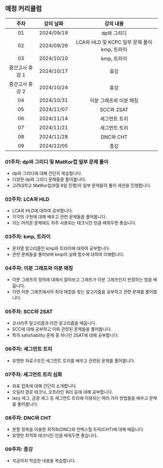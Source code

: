 ## 예정 커리큘럼

| 주차 | 강의 날짜 |              강의 내용                |
| :--: | :------: |:--------------------------------------------: | 
| 01 | 2024/09/19 | dp와 그리디 |
| 02 | 2024/09/26 | LCA와 HLD 및 KCPC 일부 문제 풀이kmp, 트라이 |  |
| 03 | 2024/10/10 | kmp, 트라이 |  |
| 중간고사 휴강 1 | 2024/10/17 | 휴강 |  |
| 중간고사 휴강 2 | 2024/10/24 | 휴강 |  |
| 04 | 2024/10/31 | 이분 그래프와 이분 매칭 |  |
| 05 | 2024/11/07 | SCC와 2SAT |  |
| 06 | 2024/11/14 | 세그먼트 트리  |  |
| 07 | 2024/11/21 | 세그먼트 트리 |  |
| 08 | 2024/11/28 | DNC와 CHT |  |
| 09 | 2024/12/05 | 종강 |  |

### 01주차: dp와 그리디 및 MatKor컵 일부 문제 풀이

- dp와 그리디에 대해 간단히 복습합니다.
- 다양한 dp와 그리디 문제들을 풀어봅니다.
- 고려대학교 MatKor컵(9월 8일 진행)의 일부 문제들의 풀이 세션을 진행합니다. 

### 02주차: LCA와 HLD

- LCA와 HLD에 대하여 공부합니다.
- 각각의 구현에 대해 배우고 관련 문제들을 풀어봅니다.
- 이는 어려운 문제에도 자주 사용되는 테크닉인 만큼 배워두면 좋습니다.

### 03주차: kmp, 트라이

- 문자열 알고리즘인 kmp와 트라이에 대하여 공부합니다.
- 관련 문제들을 풀어보며 kmp의 실패 함수에 대하여 이해합니다.

### 04주차: 이분 그래프와 이분 매칭

- 이분 그래프의 정의에 대해서 알아보고 그래프가 이분 그래프인지 판정하는 법을 배웁니다.
- 이런 이분 그래프에서의 최대 매칭을 찾는 알고리즘을 공부하고 관련 문제를 풀어봅니다.

### 05주차: SCC와 2SAT

- 코사라주 알고리즘과 타잔 알고리즘을 배웁니다.
- SCC에 대해 공부하고 이와 관련된 문제들을 풀어봅니다.
- 특히 satisfiability 문제 중 하나인 2SAT에 대해 공부합니다.

### 06주차: 세그먼트 트리

- 유명한 자료구조인 세그먼트 트리를 배우고 관련된 문제를 풀어봅니다.

### 07주차: 세그먼트 트리 심화

- 좌표 압축에 대해 간단히 소개합니다.
- 오일러 경로 테크닉, 오프라인 쿼리 등에 대해 공부합니다.
- lazy 세그, 금광 세그 등 세그먼트 트리에 이용되는 여러 가지 방법들을 배우고 문제를 풀어봅니다.

### 08주차: DNC와 CHT

- 분할 정복을 이용한 최적화(DNC)와 컨벡스헐 트릭(CHT)에 대해 배웁니다.
- 유명한 최적화 테크닉인 만큼 배워두면 좋습니다.

### 09주차: 종강 

- 지금까지 학습한 내용을 복습합니다.
